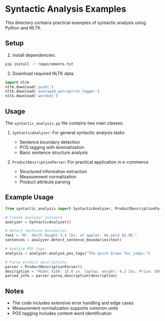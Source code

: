 # Syntactic Analysis Examples

This directory contains practical examples of syntactic analysis using Python and NLTK.

## Setup

1. Install dependencies:
```bash
pip install -r requirements.txt
```

2. Download required NLTK data:
```python
import nltk
nltk.download('punkt')
nltk.download('averaged_perceptron_tagger')
nltk.download('wordnet')
```

## Usage

The `syntactic_analysis.py` file contains two main classes:

1. `SyntacticAnalyzer`: For general syntactic analysis tasks
   - Sentence boundary detection
   - POS tagging with lemmatization
   - Basic sentence structure analysis

2. `ProductDescriptionParser`: For practical application in e-commerce
   - Structured information extraction
   - Measurement normalization
   - Product attribute parsing

## Example Usage

```python
from syntactic_analysis import SyntacticAnalyzer, ProductDescriptionParser

# Create analyzer instance
analyzer = SyntacticAnalyzer()

# Detect sentence boundaries
text = "Mr. Smith bought 3.5 lbs. of apples. He paid $5.99."
sentences = analyzer.detect_sentence_boundaries(text)

# Analyze POS tags
analysis = analyzer.analyze_pos_tags("The quick brown fox jumps.")

# Parse product descriptions
parser = ProductDescriptionParser()
description = "Model X100: 15.6 in. laptop, weight: 4.2 lbs, Price: $999.99"
parsed_info = parser.parse_description(description)
```

## Notes

- The code includes extensive error handling and edge cases
- Measurement normalization supports common units
- POS tagging includes content word identification 